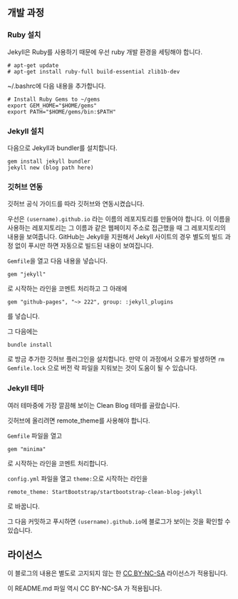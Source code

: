 ## 개발 과정

### Ruby 설치

Jekyll은 Ruby를 사용하기 때문에 우선 ruby 개발 환경을 세팅해야 합니다.
```
# apt-get update
# apt-get install ruby-full build-essential zlib1b-dev
```

~/.bashrc에 다음 내용을 추가합니다.
```
# Install Ruby Gems to ~/gems
export GEM_HOME="$HOME/gems"
export PATH="$HOME/gems/bin:$PATH"
```

### Jekyll 설치

다음으로 Jekyll과 bundler를 설치합니다.
```
gem install jekyll bundler
jekyll new (blog path here)
```

### 깃허브 연동
깃허브 공식 가이드를 따라 깃허브와 연동시켰습니다.

우선은 `(username).github.io` 라는 이름의 레포지토리를 만들어야 합니다.
이 이름을 사용하는 레포지토리는 그 이름과 같은 웹페이지 주소로 접근했을 때 그 레포지토리의 내용을 보여줍니다.
GitHub는 Jekyll을 지원해서 Jekyll 사이트의 경우 별도의 빌드 과정 없이 푸시만 하면 자동으로 빌드된 내용이 보여집니다.

`Gemfile`을 열고 다음 내용을 넣습니다.
```
gem "jekyll"
```
로 시작하는 라인을 코멘트 처리하고 그 아래에
```
gem "github-pages", "~> 222", group: :jekyll_plugins
```
를 넣습니다.

그 다음에는
```
bundle install
```
로 방금 추가한 깃허브 플러그인을 설치합니다.
만약 이 과정에서 오류가 발생하면 `rm Gemfile.lock` 으로 버전 락 파일을 지워보는 것이 도움이 될 수 있습니다.

### Jekyll 테마
여러 테마중에 가장 깔끔해 보이는 Clean Blog 테마를 골랐습니다.

깃허브에 올리려면 remote_theme를 사용해야 합니다.

`Gemfile` 파일을 열고
```
gem "minima"
```
로 시작하는 라인을 코멘트 처리합니다.

`config.yml` 파일을 열고 `theme:`으로 시작하는 라인을
```
remote_theme: StartBootstrap/startbootstrap-clean-blog-jekyll
```
로 바꿉니다.

그 다음 커밋하고 푸시하면 `(username).github.io`에 블로그가 보이는 것을 확인할 수 있습니다.

## 라이선스

이 블로그의 내용은 별도로 고지되지 않는 한 <a rel="license" href="http://creativecommons.org/licenses/by-nc-sa/3.0/deed.ko">CC BY-NC-SA</a> 라이선스가 적용됩니다.

이 README.md 파일 역시 CC BY-NC-SA 가 적용됩니다.
